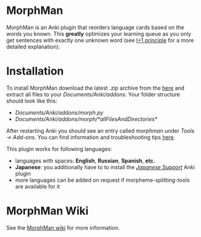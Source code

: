 # MorphMan
MorphMan is an Anki plugin that reorders language cards based on the words you known. This
__greatly__ optimizes your learning queue as you only get sentences with exactly one unknown word (see
[I+1 principle](https://github.com/ChangSpivey/MorphMan/wiki/I-plus-1) for a more detailed explanation).

# Installation

To install MorphMan download the latest .zip archive from the [here](https://github.com/ChangSpivey/MorphMan/releases)
and extract all files to your _Documents/Anki/addons_. Your folder structure should look like this:

-   _Documents/Anki/addons/morph.py_
-   _Documents/Anki/addons/morph/\*allFilesAndDirectories\*_

After restarting Anki you should see an entry called _morphman_ under _Tools -> Add-ons_. You can find information and troubleshooting tips [here](https://github.com/ChangSpivey/MorphMan/wiki/Installation).

This plugin works for following languages:
-   languages with spaces: __English__, __Russian__, __Spanish__, __etc.__
-   __Japanese__: you additionally have to to install the _[Japanese Support](https://ankiweb.net/shared/info/3918629684)_ Anki plugin
-   more languages can be added on request if morpheme-splitting-tools are available for it


# MorphMan Wiki

See the [MorphMan wiki](https://github.com/ChangSpivey/MorphMan/wiki) for more information.
